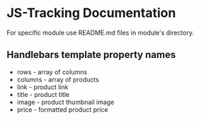 # JS-Tracking Documentation
For specific module use README.md files in module's directory.

## Handlebars template property names
* rows - array of columns
* columns - array of products
* link - product link
* title - product title
* image - product thumbnail image
* price - formatted product price 